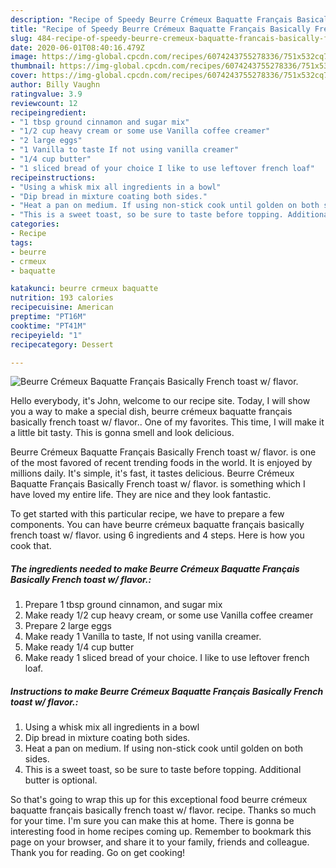 ```yaml
---
description: "Recipe of Speedy Beurre Crémeux Baquatte Français Basically French toast w/ flavor."
title: "Recipe of Speedy Beurre Crémeux Baquatte Français Basically French toast w/ flavor."
slug: 484-recipe-of-speedy-beurre-cremeux-baquatte-francais-basically-french-toast-w-flavor
date: 2020-06-01T08:40:16.479Z
image: https://img-global.cpcdn.com/recipes/6074243755278336/751x532cq70/beurre-cremeux-baquatte-francais-basically-french-toast-w-flavor-recipe-main-photo.jpg
thumbnail: https://img-global.cpcdn.com/recipes/6074243755278336/751x532cq70/beurre-cremeux-baquatte-francais-basically-french-toast-w-flavor-recipe-main-photo.jpg
cover: https://img-global.cpcdn.com/recipes/6074243755278336/751x532cq70/beurre-cremeux-baquatte-francais-basically-french-toast-w-flavor-recipe-main-photo.jpg
author: Billy Vaughn
ratingvalue: 3.9
reviewcount: 12
recipeingredient:
- "1 tbsp ground cinnamon and sugar mix"
- "1/2 cup heavy cream or some use Vanilla coffee creamer"
- "2 large eggs"
- "1 Vanilla to taste If not using vanilla creamer"
- "1/4 cup butter"
- "1 sliced bread of your choice I like to use leftover french loaf"
recipeinstructions:
- "Using a whisk mix all ingredients in a bowl"
- "Dip bread in mixture coating both sides."
- "Heat a pan on medium. If using non-stick cook until golden on both sides."
- "This is a sweet toast, so be sure to taste before topping. Additional butter is optional."
categories:
- Recipe
tags:
- beurre
- crmeux
- baquatte

katakunci: beurre crmeux baquatte 
nutrition: 193 calories
recipecuisine: American
preptime: "PT16M"
cooktime: "PT41M"
recipeyield: "1"
recipecategory: Dessert

---
```



![Beurre Crémeux Baquatte Français Basically French toast w/ flavor.](https://img-global.cpcdn.com/recipes/6074243755278336/751x532cq70/beurre-cremeux-baquatte-francais-basically-french-toast-w-flavor-recipe-main-photo.jpg)

Hello everybody, it's John, welcome to our recipe site. Today, I will show you a way to make a special dish, beurre crémeux baquatte français basically french toast w/ flavor.. One of my favorites. This time, I will make it a little bit tasty. This is gonna smell and look delicious.

Beurre Crémeux Baquatte Français Basically French toast w/ flavor. is one of the most favored of recent trending foods in the world. It is enjoyed by millions daily. It's simple, it's fast, it tastes delicious. Beurre Crémeux Baquatte Français Basically French toast w/ flavor. is something which I have loved my entire life. They are nice and they look fantastic.




To get started with this particular recipe, we have to prepare a few components. You can have beurre crémeux baquatte français basically french toast w/ flavor. using 6 ingredients and 4 steps. Here is how you cook that.

<!--inarticleads1-->

##### The ingredients needed to make Beurre Crémeux Baquatte Français Basically French toast w/ flavor.:

1. Prepare 1 tbsp ground cinnamon, and sugar mix
1. Make ready 1/2 cup heavy cream, or some use Vanilla coffee creamer
1. Prepare 2 large eggs
1. Make ready 1 Vanilla to taste, If not using vanilla creamer.
1. Make ready 1/4 cup butter
1. Make ready 1 sliced bread of your choice. I like to use leftover french loaf.




<!--inarticleads2-->

##### Instructions to make Beurre Crémeux Baquatte Français Basically French toast w/ flavor.:

1. Using a whisk mix all ingredients in a bowl
1. Dip bread in mixture coating both sides.
1. Heat a pan on medium. If using non-stick cook until golden on both sides.
1. This is a sweet toast, so be sure to taste before topping. Additional butter is optional.




So that's going to wrap this up for this exceptional food beurre crémeux baquatte français basically french toast w/ flavor. recipe. Thanks so much for your time. I'm sure you can make this at home. There is gonna be interesting food in home recipes coming up. Remember to bookmark this page on your browser, and share it to your family, friends and colleague. Thank you for reading. Go on get cooking!
